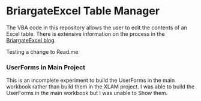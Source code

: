 # BriargateExcel Table Manager
The VBA code in this repository allows the user to edit the contents of an Excel table.
There is extensive information on the process in the [BriargateExcel blog](http://BriargateExcel.com/).

Testing a change to Read.me

### UserForms in Main Project
This is an incomplete experiment to build the UserForms in the main workbook rather than build them in the XLAM project. I was able to build the UserForms in the main workbook but I was unable to Show them.

